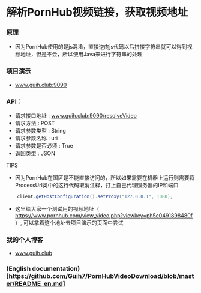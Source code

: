 # 解析PornHub视频链接，获取视频地址

### 原理
- 因为PornHub使用的是js混淆，直接逆向js代码以后拼接字符串就可以得到视频地址，但是不会，所以使用Java来进行字符串的处理

### 项目演示

- www.guih.club:9090



### API：

- 请求接口地址 : www.guih.club:9090/resolveVideo
- 请求方法 : POST
- 请求参数类型 : String
- 请求参数名称 : uri
- 请求参数是否必须 : True
- 返回类型 : JSON


TIPS
- 因为PornHub在国区是不能直接访问的，所以如果需要在机器上运行则需要将ProcessUrl类中的这行代码取消注释，打上自己代理服务器的IP和端口<br>
```java
    client.getHostConfiguration().setProxy("127.0.0.1", 1080);
```
- 这里给大家一个测试用的视频地址（ https://www.pornhub.com/view_video.php?viewkey=ph5c0491898480f ）, 可以拿着这个地址去项目演示的页面中尝试


### 我的个人博客 
 - www.guih.club

### (English documentation)[https://github.com/Guih7/PornHubVideoDownload/blob/master/README_en.md]
